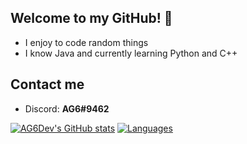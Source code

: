 ## Welcome to my GitHub! 👋
 - I enjoy to code random things
 - I know Java and currently learning Python and C++
 
 ## Contact me
 - Discord:  **AG6#9462**

[![AG6Dev's GitHub stats](https://github-readme-stats.vercel.app/api?username=AG6Dev&show_icons=true&theme=radical)](https://github.com/AG6Dev/github-readme-stats)
[![Languages](https://github-readme-stats.vercel.app/api/top-langs/?username=AG6Dev&layout=compact&theme=dark)](https://github.com/anuraghazra/github-readme-stats)

